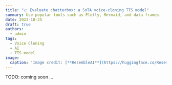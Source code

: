 ```yaml
---
title: "📈 Evaluate chatterbox: a SoTA voice-cloning TTS model"
summary: Use popular tools such as Plotly, Mermaid, and data frames.
date: 2023-10-25
draft: true
authors:
  - admin
tags:
  - Voice Cloning
  - AI
  - TTS model
image:
  caption: 'Image credit: [**ResembleAI**](https://huggingface.co/ResembleAI/chatterbox)'
---
```


TODO: coming soon ...
